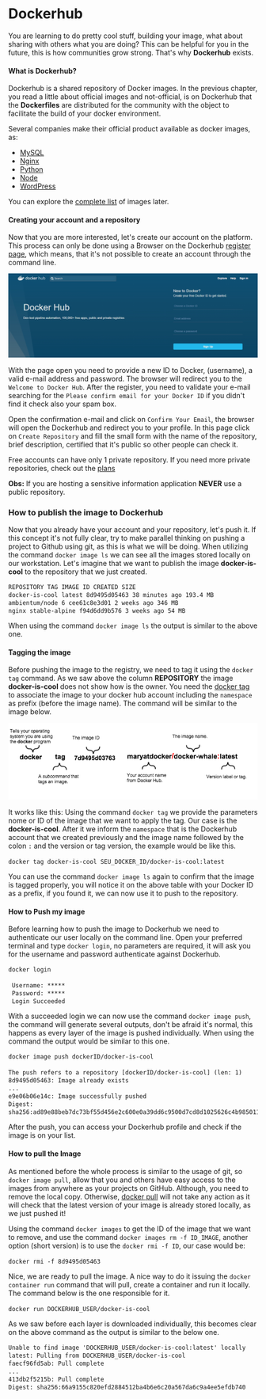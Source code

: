# Dockerhub

You are learning to do pretty cool stuff, building your image, what about sharing with others what you are doing? This can be helpful for you in the future, this is how communities grow strong. That's why **Dockerhub** exists.

#### What is Dockerhub?

Dockerhub is a shared repository of Docker images. In the previous chapter, you read a little about official images and not-official, is on Dockerhub that the **Dockerfiles** are distributed for the community with the object to facilitate the build of your docker environment.

Several companies make their official product available as docker images, as:

+ [MySQL](https://hub.docker.com/_/mysql/)
+ [Nginx](https://hub.docker.com/_/nginx/)
+ [Python](https://hub.docker.com/_/python/)
+ [Node](https://hub.docker.com/_/node/)
+ [WordPress](https://hub.docker.com/_/wordpress/)

You can explore the [complete list](https://hub.docker.com/explore/) of images later.

#### Creating your account and a repository

Now that you are more interested, let's create our account on the platform. This process can only be done using a Browser on the Dockerhub [register page](https://hub.docker.com/register/), which means, that it's not possible to create an account through the command line.

![Dockerhub](images/Dockerhub.png)

With the page open you need to provide a new ID to Docker, (username), a valid e-mail address and password. The browser will redirect you to the `Welcome to Docker Hub`. After the register, you need to validate your e-mail searching for the `Please confirm email for your Docker ID` if you didn't find it check also your spam box. 

Open the confirmation e-mail and click on `Confirm Your Email`, the browser will open the Dockerhub and redirect you to your profile. In this page click on `Create Repository` and fill the small form with the name of the repository, brief description, certified that it's public so other people can check it.

Free accounts can have only 1 private repository. If you need more private repositories, check out the [plans](https://hub.docker.com/account/billing-plans/) 

**Obs:** If you are hosting a sensitive information application **NEVER** use a public repository. 

### How to publish the image to Dockerhub

Now that you already have your account and your repository, let's push it. If this concept it's not fully clear, try to make parallel thinking on pushing a project to Github using git, as this is what we will be doing. When utilizing the command `docker image ls` we can see all the images stored locally on our workstation. Let's imagine that we want to publish the image **docker-is-cool** to the repository that we just created.

```
REPOSITORY TAG IMAGE ID CREATED SIZE
docker-is-cool latest 8d9495d05463 38 minutes ago 193.4 MB
ambientum/node 6 cee61c8e3d01 2 weeks ago 346 MB
nginx stable-alpine f94d6dd9b576 3 weeks ago 54 MB
```

When using the command `docker image ls` the output is similar to the above one.

#### Tagging the image

Before pushing the image to the registry, we need to tag it using the `docker tag` command. As we saw above the column **REPOSITORY** the image **docker-is-cool** does not show how is the owner. You need the [docker tag](https://docs.docker.com/engine/reference/commandline/tag/) to associate the image to your docker hub account including the `namespace` as prefix (before the image name). The command will be similar to the image below.

![Dockertag](images/Dockerhub-tag.png)

It works like this: Using the command `docker tag` we provide the parameters nome or ID of the image that we want to apply the tag. Our case is the **docker-is-cool**. After it we inform the ``namespace`` that is the Dockerhub account that we created previously and the image name followed by the colon `:` and the version or tag version, the example would be like this.

`docker tag docker-is-cool SEU_DOCKER_ID/docker-is-cool:latest`

You can use the command `docker image ls` again to confirm that the image is tagged properly, you will notice it on the above table with your Docker ID as a prefix, if you found it, we can now use it to push to the repository.

#### How to Push my image

Before learning how to push the image to Dockerhub we need to authenticate our user locally on the command line. Open your preferred terminal and type `docker login`, no parameters are required, it will ask you for the username and password authenticate against Dockerhub.

```
docker login

 Username: *****
 Password: *****
 Login Succeeded
```

With a succeeded login we can now use the command `docker image push`, the command will generate several outputs, don't be afraid it's normal, this happens as every layer of the image is pushed individually. When using the command the output would be similar to this one.

```
docker image push dockerID/docker-is-cool

The push refers to a repository [dockerID/docker-is-cool] (len: 1)
8d9495d05463: Image already exists
...
e9e06b06e14c: Image successfully pushed
Digest: sha256:ad89e88beb7dc73bf55d456e2c600e0a39dd6c9500d7cd8d1025626c4b985011
```

After the push, you can access your Dockerhub profile and check if the image is on your list.

#### How to pull the Image

As mentioned before the whole process is similar to the usage of git, so `docker image pull`, allow that you and others have easy access to the images from anywhere as your projects on GitHub. Although, you need to remove the local copy. Otherwise, [docker pull](https://docs.docker.com/engine/reference/commandline/pull/) will not take any action as it will check that the latest version of your image is already stored locally, as we just pushed it!

Using the command `docker images` to get the ID of the image that we want to remove, and use the command `docker images rm -f ID_IMAGE`, another option (short version) is to use the `docker rmi -f ID`, our case would be:

`docker rmi -f 8d9495d05463`

Nice, we are ready to pull the image. A nice way to do it issuing the `docker container run` command that will pull, create a container and run it locally. The command below is the one responsible for it.

`docker run DOCKERHUB_USER/docker-is-cool`

As we saw before each layer is downloaded individually, this becomes clear on the above command as the output is similar to the below one.

```
Unable to find image 'DOCKERHUB_USER/docker-is-cool:latest' locally
latest: Pulling from DOCKERHUB_USER/docker-is-cool
faecf96fd5ab: Pull complete 
...
413db2f5215b: Pull complete 
Digest: sha256:66a9155c820efd2884512ba4b6e6c20a567da6c9a4ee5efdb740
```